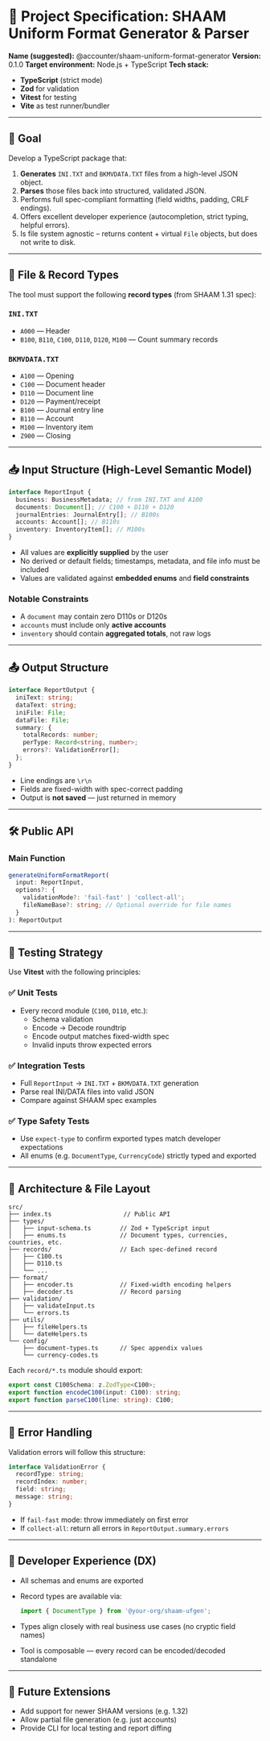 # 📘 Project Specification: SHAAM Uniform Format Generator & Parser

**Name (suggested):** @accounter/shaam-uniform-format-generator **Version:** 0.1.0 **Target
environment:** Node.js + TypeScript **Tech stack:**

- **TypeScript** (strict mode)
- **Zod** for validation
- **Vitest** for testing
- **Vite** as test runner/bundler

---

## 🧩 Goal

Develop a TypeScript package that:

1. **Generates** `INI.TXT` and `BKMVDATA.TXT` files from a high-level JSON object.
2. **Parses** those files back into structured, validated JSON.
3. Performs full spec-compliant formatting (field widths, padding, CRLF endings).
4. Offers excellent developer experience (autocompletion, strict typing, helpful errors).
5. Is file system agnostic – returns content + virtual `File` objects, but does not write to disk.

---

## 📁 File & Record Types

The tool must support the following **record types** (from SHAAM 1.31 spec):

### `INI.TXT`

- `A000` — Header
- `B100`, `B110`, `C100`, `D110`, `D120`, `M100` — Count summary records

### `BKMVDATA.TXT`

- `A100` — Opening
- `C100` — Document header
- `D110` — Document line
- `D120` — Payment/receipt
- `B100` — Journal entry line
- `B110` — Account
- `M100` — Inventory item
- `Z900` — Closing

---

## 📥 Input Structure (High-Level Semantic Model)

```ts
interface ReportInput {
  business: BusinessMetadata; // from INI.TXT and A100
  documents: Document[]; // C100 + D110 + D120
  journalEntries: JournalEntry[]; // B100s
  accounts: Account[]; // B110s
  inventory: InventoryItem[]; // M100s
}
```

- All values are **explicitly supplied** by the user
- No derived or default fields; timestamps, metadata, and file info must be included
- Values are validated against **embedded enums** and **field constraints**

### Notable Constraints

- A `document` may contain zero D110s or D120s
- `accounts` must include only **active accounts**
- `inventory` should contain **aggregated totals**, not raw logs

---

## 📤 Output Structure

```ts
interface ReportOutput {
  iniText: string;
  dataText: string;
  iniFile: File;
  dataFile: File;
  summary: {
    totalRecords: number;
    perType: Record<string, number>;
    errors?: ValidationError[];
  };
}
```

- Line endings are `\r\n`
- Fields are fixed-width with spec-correct padding
- Output is **not saved** — just returned in memory

---

## 🛠️ Public API

### Main Function

```ts
generateUniformFormatReport(
  input: ReportInput,
  options?: {
    validationMode?: 'fail-fast' | 'collect-all';
    fileNameBase?: string; // Optional override for file names
  }
): ReportOutput
```

---

## 🧪 Testing Strategy

Use **Vitest** with the following principles:

### ✅ Unit Tests

- Every record module (`C100`, `D110`, etc.):
  - Schema validation
  - Encode → Decode roundtrip
  - Encode output matches fixed-width spec
  - Invalid inputs throw expected errors

### ✅ Integration Tests

- Full `ReportInput` → `INI.TXT` + `BKMVDATA.TXT` generation
- Parse real INI/DATA files into valid JSON
- Compare against SHAAM spec examples

### ✅ Type Safety Tests

- Use `expect-type` to confirm exported types match developer expectations
- All enums (e.g. `DocumentType`, `CurrencyCode`) strictly typed and exported

---

## 🧱 Architecture & File Layout

```
src/
├── index.ts                    // Public API
├── types/
│   ├── input-schema.ts        // Zod + TypeScript input
│   ├── enums.ts               // Document types, currencies, countries, etc.
├── records/                   // Each spec-defined record
│   ├── C100.ts
│   ├── D110.ts
│   └── ...
├── format/
│   ├── encoder.ts             // Fixed-width encoding helpers
│   ├── decoder.ts             // Record parsing
├── validation/
│   ├── validateInput.ts
│   └── errors.ts
├── utils/
│   ├── fileHelpers.ts
│   └── dateHelpers.ts
└── config/
    ├── document-types.ts      // Spec appendix values
    └── currency-codes.ts
```

Each `record/*.ts` module should export:

```ts
export const C100Schema: z.ZodType<C100>;
export function encodeC100(input: C100): string;
export function parseC100(line: string): C100;
```

---

## 🔐 Error Handling

Validation errors will follow this structure:

```ts
interface ValidationError {
  recordType: string;
  recordIndex: number;
  field: string;
  message: string;
}
```

- If `fail-fast` mode: throw immediately on first error
- If `collect-all`: return all errors in `ReportOutput.summary.errors`

---

## 🧠 Developer Experience (DX)

- All schemas and enums are exported
- Record types are available via:

  ```ts
  import { DocumentType } from '@your-org/shaam-ufgen';
  ```

- Types align closely with real business use cases (no cryptic field names)
- Tool is composable — every record can be encoded/decoded standalone

---

## 🚧 Future Extensions

- Add support for newer SHAAM versions (e.g. 1.32)
- Allow partial file generation (e.g. just accounts)
- Provide CLI for local testing and report diffing
